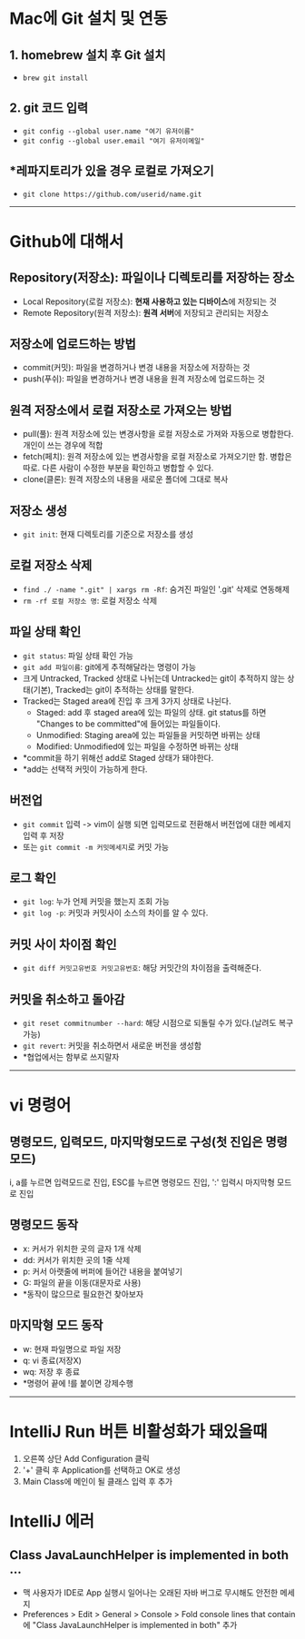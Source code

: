 # Mac에 Git 설치 및 연동
## 1. homebrew 설치 후 Git 설치
- `brew git install`
## 2. git 코드 입력
- `git config --global user.name "여기 유저이름"`
- `git config --global user.email "여기 유저이메일"`
## *레파지토리가 있을 경우 로컬로 가져오기
- `git clone https://github.com/userid/name.git`

---

# Github에 대해서
## Repository(저장소): 파일이나 디렉토리를 저장하는 장소
- Local Repository(로컬 저장소): **현재 사용하고 있는 디바이스**에 저장되는 것
- Remote Repository(원격 저장소): **원격 서버**에 저장되고 관리되는 저장소
## 저장소에 업로드하는 방법
- commit(커밋): 파일을 변경하거나 변경 내용을 저장소에 저장하는 것
- push(푸쉬): 파일을 변경하거나 변경 내용을 원격 저장소에 업로드하는 것
## 원격 저장소에서 로컬 저장소로 가져오는 방법
- pull(풀): 원격 저장소에 있는 변경사항을 로컬 저장소로 가져와 자동으로 병합한다. 개인이 쓰는 경우에 적합
- fetch(페치): 원격 저장소에 있는 변경사항을 로컬 저장소로 가져오기만 함. 병합은 따로. 다른 사람이 수정한 부분을 확인하고 병합할 수 있다.
- clone(클론): 원격 저장소의 내용을 새로운 폴더에 그대로 복사
## 저장소 생성
- `git init`: 현재 디렉토리를 기준으로 저장소를 생성
## 로컬 저장소 삭제
- `find ./ -name ".git" | xargs rm -Rf`: 숨겨진 파일인 '.git' 삭제로 연동해제
- `rm -rf 로컬 저장소 명`: 로컬 저장소 삭제
## 파일 상태 확인
- `git status`: 파일 상태 확인 가능
- `git add 파일이름`: git에게 추적해달라는 명령이 가능
- 크게 Untracked, Tracked 상태로 나뉘는데 Untracked는 git이 추적하지 않는 상태(기본), Tracked는 git이 추적하는 상태를 말한다.
- Tracked는 Staged area에 진입 후 크게 3가지 상태로 나뉜다.
  - Staged: add 후 staged area에 있는 파일의 상태. git status를 하면 "Changes to be committed"에 들어있는 파일들이다.
  - Unmodified: Staging area에 있는 파일들을 커밋하면 바뀌는 상태
  - Modified: Unmodified에 있는 파일을 수정하면 바뀌는 상태
- *commit을 하기 위해선 add로 Staged 상태가 돼야한다.
- *add는 선택적 커밋이 가능하게 한다.
## 버전업
- `git commit` 입력 -> vim이 실행 되면 입력모드로 전환해서 버전업에 대한 메세지 입력 후 저장
- 또는 `git commit -m 커밋메세지`로 커밋 가능
## 로그 확인
- `git log`: 누가 언제 커밋을 했는지 조회 가능
- `git log -p`: 커밋과 커밋사이 소스의 차이를 알 수 있다.
## 커밋 사이 차이점 확인
- `git diff 커밋고유번호 커밋고유번호`: 해당 커밋간의 차이점을 출력해준다.
## 커밋을 취소하고 돌아감
- `git reset commitnumber --hard`: 해당 시점으로 되돌릴 수가 있다.(날려도 복구가능)
- `git revert`: 커밋을 취소하면서 새로운 버전을 생성함
- *협업에서는 함부로 쓰지말자

---

# vi 명령어
## 명령모드, 입력모드, 마지막형모드로 구성(첫 진입은 명령모드)
i, a를 누르면 입력모드로 진입, ESC를 누르면 명령모드 진입, ':' 입력시 마지막형 모드로 진입
## 명령모드 동작
- x: 커서가 위치한 곳의 글자 1개 삭제
- dd: 커서가 위치한 곳의 1줄 삭제
- p: 커서 아랫줄에 버퍼에 들어간 내용을 붙여넣기
- G: 파일의 끝을 이동(대문자로 사용)
- *동작이 많으므로 필요한건 찾아보자
## 마지막형 모드 동작
- w: 현재 파일명으로 파일 저장
- q: vi 종료(저장X)
- wq: 저장 후 종료
- *명령어 끝에 !를 붙이면 강제수행

---

# IntelliJ Run 버튼 비활성화가 돼있을때
1. 오른쪽 상단 Add Configuration 클릭
2. '+' 클릭 후 Application를 선택하고 OK로 생성
3. Main Class에 메인이 될 클래스 입력 후 추가

# IntelliJ 에러
## Class JavaLaunchHelper is implemented in both ... 
- 맥 사용자가 IDE로 App 실행시 일어나는 오래된 자바 버그로 무시해도 안전한 메세지
- Preferences > Edit > General > Console > Fold console lines that contain에 "Class JavaLaunchHelper is implemented in both" 추가
